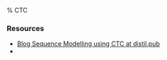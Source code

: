 % CTC

### Resources
- [Blog Sequence Modelling using CTC at distil.pub](https://distill.pub/2017/ctc/)
- 